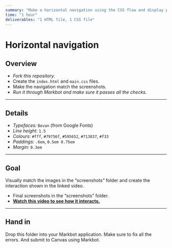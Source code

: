 ```yaml
---
summary: "Make a horizontal navigation using the CSS flow and display properties."
time: "1 hour"
deliverables: "1 HTML file, 1 CSS file"
---
```


# Horizontal navigation

## Overview

- *Fork this repository.*
- Create the `index.html` and `main.css` files.
- Make the navigation match the screenshots.
- *Run it through Markbot and make sure it passes all the checks.*

---

## Details

- *Typefaces:* `Bevan` (from Google Fonts)
- *Line height:* `1.5`
- *Colours:* `#fff`, `#79756f`, `#595652`, `#713837`, `#f33`
- *Paddings:* `.6em`, `0.5em 0.75em`
- *Margin:* `0.3em`

---

## Goal

Visually match the images in the “screenshots” folder and create the interaction shown in the linked video.

- Final screenshots in the “screenshots” folder.
- [**Watch this video to see how it interacts.**](https://youtu.be/oKLYKV2GF3A)

---

## Hand in

Drop this folder into your Markbot application. Make sure to fix all the errors. And submit to Canvas using Markbot.
